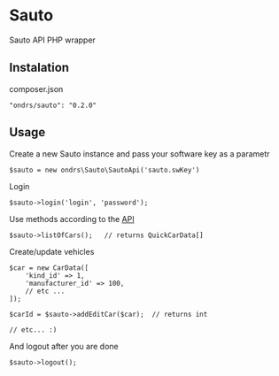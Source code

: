 Sauto
==============

Sauto API PHP wrapper


Instalation
-----

composer.json

    "ondrs/sauto": "0.2.0"

Usage
-----

Create a new Sauto instance and pass your software key as a parametr

    $sauto = new ondrs\Sauto\SautoApi('sauto.swKey')

Login

    $sauto->login('login', 'password');
    
Use methods according to the [API](http://www.sauto.cz/documents/xmlrpcImport.pdf) 

    $sauto->listOfCars();   // returns QuickCarData[]
    
Create/update vehicles

    $car = new CarData([
        'kind_id' => 1,
        'manufacturer_id' => 100,
        // etc ...
    ]);
    
    $carId = $sauto->addEditCar($car);  // returns int
    
    // etc... :)
    
    
And logout after you are done
 
    $sauto->logout();
